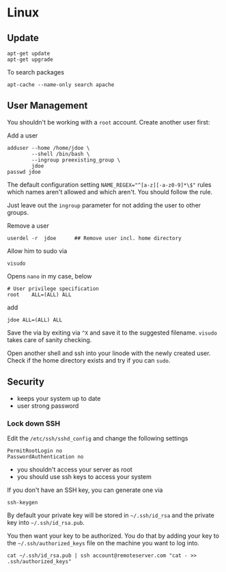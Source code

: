 # Linux #

## Update ##

	apt-get update
	apt-get upgrade
	
To search packages

	apt-cache --name-only search apache

	
## User Management ##

You shouldn't be working with a `root` account. Create another user first:

Add a user

	adduser --home /home/jdoe \
	        --shell /bin/bash \
	        --ingroup preexisting_group \
			jdoe
	passwd jdoe
	
The default configuration setting `NAME_REGEX="^[a-z][-a-z0-9]*\$"` rules which names aren't allowed and which aren't. You should follow the rule.

Just leave out the `ingroup` parameter for not adding the user to other groups.
		
Remove a user
	
	userdel -r  jdoe      ## Remove user incl. home directory

Allow him to sudo via

	visudo
	
Opens `nano` in my case, below

	# User privilege specification
	root    ALL=(ALL) ALL
	
add

	jdoe ALL=(ALL) ALL

Save the via by exiting via `^X` and save it to the suggested filename. `visudo` takes care of sanity checking.

Open another shell and ssh into your linode with the newly created user. Check if the home directory exists and try if you can `sudo`.

## Security ##

- keeps your system up to date
- user strong password

### Lock down SSH ###

Edit the `/etc/ssh/sshd_config` and change the following settings

	PermitRootLogin no
	PasswordAuthentication no

- you shouldn't access your server as root
- you should use ssh keys to access your system

If you don't have an SSH key, you can generate one via

	ssh-keygen
	
By default your private key will be stored in `~/.ssh/id_rsa` and the private key into `~/.ssh/id_rsa.pub`.

You then want your key to be authorized. You do that by adding your key to the `~/.ssh/authorized_keys` file on the machine you want to log into.

	cat ~/.ssh/id_rsa.pub | ssh account@remoteserver.com "cat - >> .ssh/authorized_keys"